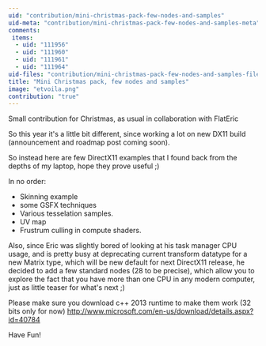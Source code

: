 ```yaml
---
uid: "contribution/mini-christmas-pack-few-nodes-and-samples"
uid-meta: "contribution/mini-christmas-pack-few-nodes-and-samples-meta"
comments: 
 items: 
  - uid: "111956"
  - uid: "111960"
  - uid: "111961"
  - uid: "111964"
uid-files: "contribution/mini-christmas-pack-few-nodes-and-samples-files"
title: "Mini Christmas pack, few nodes and samples"
image: "etvoila.png"
contribution: "true"
---
```


Small contribution for Christmas, as usual in collaboration with FlatEric

So this year it's a little bit different, since working a lot on new DX11 build (announcement and roadmap post coming soon).

So instead here are few DirectX11 examples that I found back from the depths of my laptop, hope they prove useful ;)

In no order:
* Skinning example
* some GSFX techniques
* Various tesselation samples.
* UV map
* Frustrum culling in compute shaders.

Also, since Eric was slightly bored of looking at his task manager CPU usage, and is pretty busy at deprecating current transform datatype for a new Matrix type, which will be new default for next DirectX11 release, he decided to add a few standard nodes (28 to be precise), which allow you to explore the fact that you have more than one CPU in any modern computer, just as little teaser for what's next ;)

Please make sure you download c++ 2013 runtime to make them work (32 bits only for now) 
http://www.microsoft.com/en-us/download/details.aspx?id=40784

Have Fun!